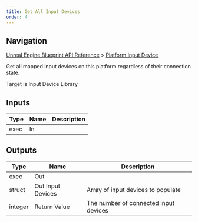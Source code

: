 ```yaml
---
title: Get All Input Devices
order: 4
---
```

## Navigation

[Unreal Engine Blueprint API Reference](https://dev.epicgames.com/documentation/en-us/unreal-engine/BlueprintAPI) > [Platform Input Device](https://dev.epicgames.com/documentation/en-us/unreal-engine/BlueprintAPI/PlatformInputDevice)

Get all mapped input devices on this platform regardless of their connection state.

Target is Input Device Library

## Inputs

| Type | Name | Description |
| --- | --- | --- |
| exec | In |  |

## Outputs

| Type | Name | Description |
| --- | --- | --- |
| exec | Out |  |
| struct | Out Input Devices | Array of input devices to populate |
| integer | Return Value | The number of connected input devices |
